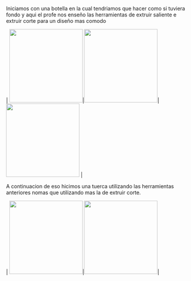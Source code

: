 Iniciamos con una botella en la cual tendriamos que hacer como si tuviera fondo y aqui el profe nos enseño las herramientas de  extruir saliente e extruir corte para un diseño mas comodo

| <img src="../Imagenes/botella.png" width="200">|<img src="../Imagenes/Plano.png" width="200">|<img src="../Imagenes/arriba.png" width="200"> |

A continuacion de eso hicimos una tuerca utilizando las herramientas anteriores nomas que utilizando mas la de extruir corte.

| <img src="../Imagenes/tuerca.png" width="200">|<img src="../Imagenes/rueda.png" width="200">|